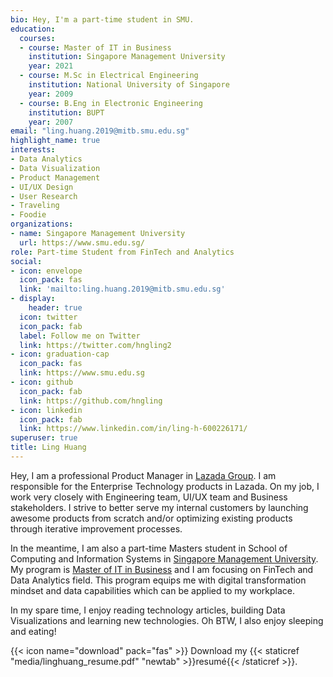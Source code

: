```yaml
---
bio: Hey, I'm a part-time student in SMU.
education:
  courses:
  - course: Master of IT in Business
    institution: Singapore Management University
    year: 2021
  - course: M.Sc in Electrical Engineering
    institution: National University of Singapore
    year: 2009
  - course: B.Eng in Electronic Engineering
    institution: BUPT
    year: 2007
email: "ling.huang.2019@mitb.smu.edu.sg"
highlight_name: true
interests:
- Data Analytics
- Data Visualization
- Product Management
- UI/UX Design
- User Research
- Traveling
- Foodie
organizations:
- name: Singapore Management University
  url: https://www.smu.edu.sg/
role: Part-time Student from FinTech and Analytics
social:
- icon: envelope
  icon_pack: fas
  link: 'mailto:ling.huang.2019@mitb.smu.edu.sg'
- display:
    header: true
  icon: twitter
  icon_pack: fab
  label: Follow me on Twitter
  link: https://twitter.com/hngling2
- icon: graduation-cap
  icon_pack: fas
  link: https://www.smu.edu.sg
- icon: github
  icon_pack: fab
  link: https://github.com/hngling
- icon: linkedin
  icon_pack: fab
  link: https://www.linkedin.com/in/ling-h-600226171/
superuser: true
title: Ling Huang
---
```


Hey, I am a professional Product Manager in [Lazada Group](https://group.lazada.com). I am responsible for the Enterprise Technology products in Lazada. On my job, I work very closely with Engineering team, UI/UX team and Business stakeholders. I strive to better serve my internal customers by launching awesome products from scratch and/or optimizing existing products through iterative improvement processes.

In the meantime, I am also a part-time Masters student in School of Computing and Information Systems in [Singapore Management University](https://www.smu.edu.sg). My program is [Master of IT in Business](https://scis.smu.edu.sg/master-it-business) and I am focusing on FinTech and Data Analytics field. This program equips me with digital transformation mindset and data capabilities which can be applied to my workplace.

In my spare time, I enjoy reading technology articles, building Data Visualizations and learning new technologies. Oh BTW, I also enjoy sleeping and eating!


{{< icon name="download" pack="fas" >}} Download my {{< staticref "media/linghuang_resume.pdf" "newtab" >}}resumé{{< /staticref >}}.
